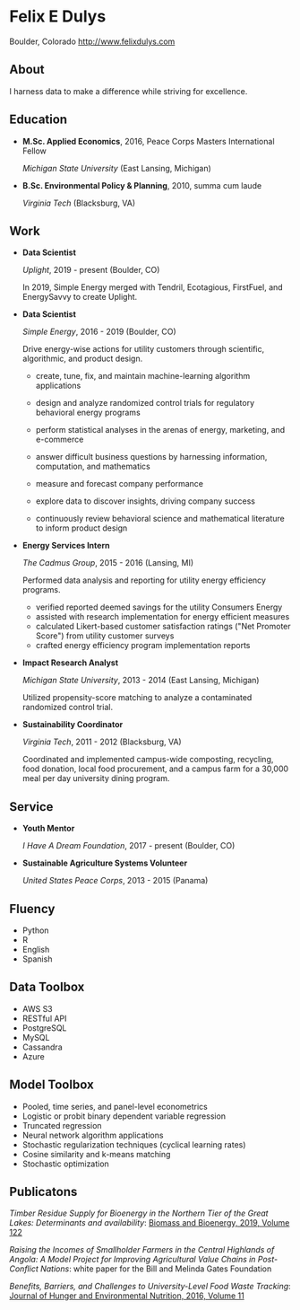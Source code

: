 Felix E Dulys
=============

Boulder, Colorado
<http://www.felixdulys.com>

About
---------

I harness data to make a difference while striving for excellence.



Education
---------

*   **M.Sc. Applied Economics**, 2016, Peace Corps Masters International Fellow

    *Michigan State University* (East Lansing, Michigan)

*   **B.Sc. Environmental Policy & Planning**, 2010, summa cum laude

    *Virginia Tech* (Blacksburg, VA)


Work
---------------

*   **Data Scientist**

    *Uplight*, 2019 - present (Boulder, CO)

    In 2019, Simple Energy merged with Tendril, Ecotagious, FirstFuel, and EnergySavvy to create Uplight.




*   **Data Scientist**

    *Simple Energy*, 2016 - 2019 (Boulder, CO)

    Drive energy-wise actions for utility customers through scientific, algorithmic, and product design.

    - create, tune, fix, and maintain machine-learning algorithm applications
    - design and analyze randomized control trials for regulatory behavioral energy programs
    - perform statistical analyses in the arenas of energy, marketing, and e-commerce

    - answer difficult business questions by harnessing information, computation, and mathematics
    - measure and forecast company performance
    - explore data to discover insights, driving company success
    - continuously review behavioral science and mathematical literature to inform product design






*   **Energy Services Intern**

    *The Cadmus Group*, 2015 - 2016 (Lansing, MI)

    Performed data analysis and reporting for utility energy efficiency programs.

    - verified reported deemed savings for the utility Consumers Energy
    - assisted with research implementation for energy efficient measures
    - calculated Likert-based customer satisfaction ratings ("Net Promoter Score") from utility customer surveys
    - crafted energy efficiency program implementation reports







*   **Impact Research Analyst**

    *Michigan State University*, 2013 - 2014 (East Lansing, Michigan)

    Utilized propensity-score matching to analyze a contaminated randomized control trial.







*   **Sustainability Coordinator**

    *Virginia Tech*, 2011 - 2012 (Blacksburg, VA)

    Coordinated and implemented campus-wide composting, recycling, food donation, local food procurement, and a campus farm for a 30,000 meal per day university dining program.







Service
-------

*   **Youth Mentor**

    *I Have A Dream Foundation*, 2017 - present (Boulder, CO)

*   **Sustainable Agriculture Systems Volunteer**

    *United States Peace Corps*, 2013 - 2015 (Panama)



Fluency
------

- Python
- R
- English
- Spanish


Data Toolbox
------

- AWS S3
- RESTful API
- PostgreSQL
- MySQL
- Cassandra
- Azure


Model Toolbox
------

- Pooled, time series, and panel-level econometrics
- Logistic or probit binary dependent variable regression
- Truncated regression
- Neural network algorithm applications
- Stochastic regularization techniques (cyclical learning rates)
- Cosine similarity and k-means matching
- Stochastic optimization


Publicatons
-----------

*Timber Residue Supply for Bioenergy in the Northern Tier of the Great Lakes: Determinants and availability*: [Biomass and Bioenergy, 2019, Volume 122](<https://www.sciencedirect.com/science/article/pii/S0961953419300352>)

*Raising the Incomes of Smallholder Farmers in the Central Highlands of Angola: A Model Project for Improving Agricultural Value Chains in Post-Conflict Nations*: white paper for the Bill and Melinda Gates Foundation

*Benefits, Barriers, and Challenges to University-Level Food Waste Tracking*: [Journal of Hunger and Environmental Nutrition, 2016, Volume 11](<https://www.tandfonline.com/doi/abs/10.1080/19320248.2015.1045676?journalCode=when20>)
